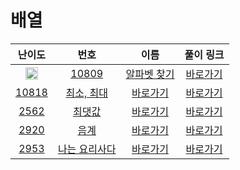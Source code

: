 # 배열

| 난이도 | 번호 | 이름 | 풀이 링크 |
| :--: | :--: | :--------------------------: | :------: |
| <img height="20px" width="20px" src="https://static.solved.ac/tier_small/4.svg"/> | [10809](https://www.acmicpc.net/problem/10809) | [알파벳 찾기](https://www.acmicpc.net/problem/10809) | [바로가기](./p10809/Main.java) |
| [10818](https://www.acmicpc.net/problem/10818) | [최소, 최대](https://www.acmicpc.net/problem/10818) | [바로가기](./p10818/Main.java) | [바로가기](https://www.acmicpc.net/problem/10818) |
| [2562](https://www.acmicpc.net/problem/2562) | [최댓값](https://www.acmicpc.net/problem/2562) | [바로가기](./p2562/Main.java) | [바로가기](https://www.acmicpc.net/problem/2562) |
| [2920](https://www.acmicpc.net/problem/2920) | [음계](https://www.acmicpc.net/problem/2920) | [바로가기](./p2920/Main.java) | [바로가기](https://www.acmicpc.net/problem/2920) |
| [2953](https://www.acmicpc.net/problem/2953) | [나는 요리사다](https://www.acmicpc.net/problem/2953) | [바로가기](./p2953/Main.java) | [바로가기](https://www.acmicpc.net/problem/2953) |